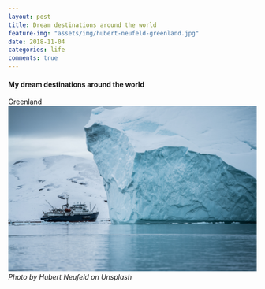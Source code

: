 ```yaml
---
layout: post
title: Dream destinations around the world
feature-img: "assets/img/hubert-neufeld-greenland.jpg"
date: 2018-11-04
categories: life
comments: true
---
```


#### My dream destinations around the world

Greenland
![Geometric pattern with fading gradient](/assets/img/hubert-neufeld-greenland.jpg)
*Photo by Hubert Neufeld on Unsplash*
